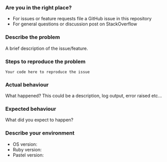### Are you in the right place?
* For issues or feature requests file a GitHub issue in this repository
* For general questions or discussion post on StackOverflow

### Describe the problem
A brief description of the issue/feature.

### Steps to reproduce the problem
```
Your code here to reproduce the issue
```

### Actual behaviour
What happened? This could be a description, log output, error raised etc...

### Expected behaviour
What did you expect to happen?

### Describe your environment

* OS version:
* Ruby version:
* Pastel version:
